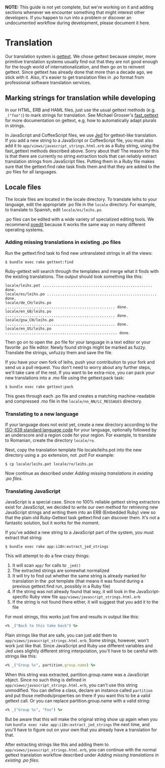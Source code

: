 **NOTE:** This guide is not yet complete, but we're working on it and adding sections whenever we encounter something that might interest other developers. If you happen to run into a problem or discover an undocumented workflow during development, please document it here.


# Translation

Our translation system is [gettext](http://www.gnu.org/software/gettext/). We chose gettext because simpler, more primitive translation systems usually find out that they are not good enough for the tough world of internationalization, and then go on to reinvent gettext. Since gettext has already done that more than a decade ago, we stick with it. Also, it's easier to get translation files in .po format from professional software translation services.

## Marking strings for translation while developing

In our HTML, ERB and HAML files, just use the usual gettext methods (e.g. `_("foo")`) to mark strings for translation. See Michael Grosser's [fast_gettext](https://github.com/grosser/fast_gettext) for more documentation on gettext, e.g. how to automatically adapt plurals in strings.

In JavaScript and CoffeeScript files, we use [Jed](http://slexaxton.github.com/Jed/) for gettext-like translation. If you add a new string to a JavaScript or CoffeeScript file, you must also add it to `app/views/javascript_strings.html.erb` as a Ruby string, using the fast_gettext methods described above. Sorry about that! The reason for this is that there are currently no string extraction tools that can reliably extract translation strings from JavaScript files. Putting them in a Ruby file makes sure that the gettext:find rake task finds them and that they are added to the .po files for all languages.

## Locale files

The locale files are located in the locale directory. To translate leihs to your language, edit the appropriate .po file in the `locale` directory. For example, to translate to Spanish, edit `locale/es/leihs.po`.

.po files can be edited with a wide variety of specialized editing tools. We recommend [poedit](http://www.poedit.net/) because it works the same way on many different operating systems.

### Adding missing translations in existing .po files

Run the gettext:find task to find new untranslated strings in all the views:

    $ bundle exec rake gettext:find

Ruby-gettext will search through the templates and merge what it finds with the existing translations. The output should look something like this:

    locale/leihs.pot .................................................. done.
    locale/es/leihs.po .................................................. done.
    locale/de_CH/leihs.po .................................................. done.
    locale/en_GB/leihs.po .................................................. done.
    locale/gsw_CH/leihs.po .................................................. done.
    locale/en_US/leihs.po ................................................... done.

Then go on to open the .po file for your language in a text editor or your favorite .po file editor. Newly found strings might be marked as fuzzy. Translate the strings, unfuzzy them and save the file.

If you have your own fork of leihs, push your contribution to your fork and send us a pull request. You don't need to worry about any further steps, we'll take care of the rest. If you want to be extra-nice, you can pack your new translations into a .mo file using the gettext:pack task:

    $ bundle exec rake gettext:pack
    
This goes through each .po file and creates a matching machine-readable and compressed .mo file in the `locale/nn_NN/LC_MESSAGES` directory.

### Translating to a new language

If your language does not exist yet, create a new directory according to the [ISO-639 standard language code](http://en.wikipedia.org/wiki/List_of_ISO_639-1_codes) for your language, optionally followed by an underscore and a region code for your region. For example, to translate to Romanian, create the directory `locale/ro`.

Next, copy the translation template file locale/leihs.pot into the new directory using a .po extension, not .pot! For example:

    $ cp locale/leihs.pot locale/ro/leihs.po

Now continue as described under _Adding missing translations in existing .po files_.

### Translating JavaScript

JavaScript is a special case. Since no 100% reliable gettext string extractors exist for JavaScript, we decided to write our own method for retrieving new JavaScript strings and writing them into an ERB (Embedded Ruby) view so that the plain old Ruby-Gettext task gettext:find can discover them. It's not a fantastic solution, but it works for the moment.

If you've added a new string to a JavaScript part of the system, you must extract that string:

    $ bundle exec rake app:i18n:extract_jed_strings
    
This will attempt to do a few crazy things:

1. It will scan `app/` for calls to `_jed()`
1. The extracted strings are somewhat normalized
1. It will try to find out whether the same string is already marked for translation in the .pot template (that means it was found during a previous gettext:find run, possibly in a Ruby file)
1. If the string was not already found that way, it will look in the JavaScript-specific Ruby view file `app/views/javascript_strings.html.erb`
1. If the string is not found there either, it will suggest that you add it to the file

For most strings, this works just fine and results in output like this:

```ruby
<% _("Back to this take back") %>
```

Plain strings like that are safe, you can just add them to `app/views/javascript_strings.html.erb`.  Some strings, however, won't work just like that. Since JavaScript and Ruby use different variables and Jed uses slightly different string interpolation, you'll have to be careful with strings like this:

```ruby
<% _("Group %s", partition.group.name) %>
```

When this string was extracted, partition.group.name was a JavaScript object. Since no such thing is defined in `app/views/javascript_strings.html.erb`, you can't use this string unmodified. You can define a class, declare an instance called `partition` and put those methods/properties on there if you want this to be a valid gettext call. Or you can replace partition.group.name with a valid string:

```ruby
<% _("Group %s", "Foo") %>
```

But be aware that this will make the original string show up again when you run `bundle exec rake app:i18n:extract_jed_strings` the next time, and you'll have to figure out on your own that you already have a translation for that.

After extracting strings like this and adding them to `app/views/javascript_strings.html.erb`, you can continue with the normal gettext translation workflow described under _Adding missing translations in existing .po files_.
